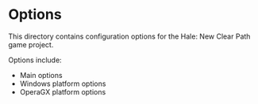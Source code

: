 # Options

This directory contains configuration options for the Hale: New Clear Path game project.

Options include:
- Main options
- Windows platform options
- OperaGX platform options